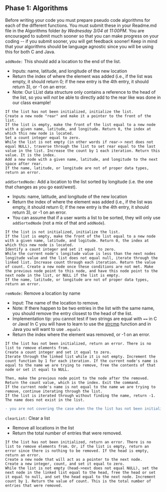 ## Phase 1: Algorithms
Before writing your code you must prepare pseudo code algorithms for each of the different functions. You must submit these in your Readme.md file in the Algorithms folder *by Wednesday 3/04 at 11:00PM*. You are encouraged to submit much sooner so that you can make progress on your coding -- if you submit sooner, you will get feedback sooner! Keep in mind that your algorithms should be language agnostic since you will be using this for both C and Java.

`addNode:` This should add a location to the end of the list.
  * Inputs: name, latitude, and longitude of the new location
  * Return the index of where the element was added (i.e., if the list was empty, it should return 0; if the new entry is the 4th entry, it should return 3), or -1 on an error.
  * Note: Our LList data structure only contains a reference to the head of the list, so you will *not* be able to directly add to the rear like was done in our class example!

```
If the list has not been initialized, initialize the list. 
Create a new node "rear" and make it a pointer to the front of the list. 
If the list is empty, make the front of the list equal to a new node with a given name, latitude, and longitude. Return 0, the index at which this new node is located.  
Set a count integer equal to zero. 
While the list is not empty (in other words if rear-> next does not equal NULL), traverse through the list to set rear equal to the last value in the list. Increase the count by 1 each iteration. Return this value. It is the index. 
Add a new node with a given name, latitude, and longitude to the next space after rear. 
If the name, latitude, or longitude are not of proper data types, return an error. 
```

`addSortedNode:` Add a location to the list sorted by longitude (i.e. the one that changes as you go east/west).
  * Inputs: name, latitude, and longitude of the new location
  * Return the index of where the element was added (i.e., if the list was empty, it should return 0; if the new entry is the 4th entry, it should return 3), or -1 on an error.
  * You can assume that if a user wants a list to be sorted, they will only use `addSortedNode` (not a mix of that and `addNode`).

``` 
If the list is not initialized, initialize the list. 
If the list is empty, make the front of the list equal to a new node with a given name, latitude, and logitude. Return 0, the index at which this new node is located. 
Identify a count integer and set it equal to zero. 
While the current node's longitude value is less than the next nodes longitude value and the list does not equal null, iterate through the linked list. Increase count through each iteration. Return the value of count. Create a new node once these conditions are not met. Make the previous node point to this node, and have this node point to the next node in the list, or NULL if the list is empty. 
If the name, latitude, or longitude are not of proper data types, return an error. 

```


`remNode:` Remove a location by name
  * Input: The name of the location to remove.
  * Note: If there happen to be two entries in the list with the same name, you should remove the entry closest to the head of the list.
  * Implementation tip: you cannot test if two strings are equal with `==` in C or Java! In C you will have to learn to use the [strcmp](https://www.tutorialspoint.com/c_standard_library/c_function_strcmp.htm) function and in Java you will want to use `.equals`
  * Return the index where the element was removed, or -1 on an error.

```
If the list has not been initialized, return an error. There is no list to remove elements from.  
Create a count integer and set it equal to zero. 
Iterate through the linked list while it is not empty. Increment the count function by 1 for each iteration. If the current node's name is equal to the name we are trying to remove, free the contents of that node or set it equal to NULL.

Then, make the previous node point to the node after the removed. Return the count value, which is the index. Exit the command. 
If the current node's name is not equal to the name we are trying to remove, continue iterating through the list. 
If the list is iterated through without finding the name, return -1. The name does not exist in the list. 
```

```diff
- you are not covering the case when the the list has not been initialized (i.e. createLList() was not called for the C version)
```
`clearList:` Clear a list
  * Remove all locations in the list
  * Return the total number of entries that were removed.

```
If the list has not been initialized, return an error. There is no list to remove elements from. Or, if the list is empty, return an error since there is nothing to be removed. If the head is empty, return an error. 
Create a new node that will act as a pointer to the next node. 
Create a new integer, count, and set it equal to zero. 
While the list is not empty (head->next does not equal NULL), set the next node in the linked list equal to the head, free the head or set it equal to null, and set the head equal to the next node. Increment count by 1. Return the value of count. This is the total number of entries that were removed. 
```

